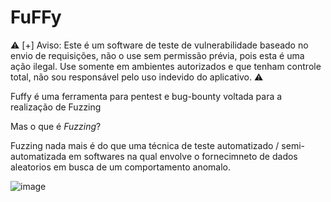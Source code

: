 ﻿# FuFFy
 
:warning: [+] Aviso: Este é um software de teste de vulnerabilidade baseado no envio de requisições, não o use sem permissão prévia, pois esta é uma ação ilegal.
    Use somente em ambientes autorizados e que tenham controle total, não sou responsável pelo uso indevido do aplicativo. :warning:
    
Fuffy é uma ferramenta para pentest e bug-bounty voltada para a realização de Fuzzing

Mas o que é *Fuzzing*?

Fuzzing nada mais é do que uma técnica de teste automatizado / semi-automatizada em softwares na qual envolve o fornecimneto de dados aleatorios em busca de um comportamento anomalo.

![image](https://user-images.githubusercontent.com/86115368/213193705-93165e4f-401a-4458-b0fd-a90be0dd1136.png)

